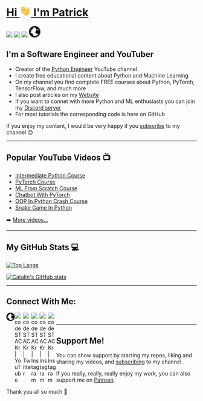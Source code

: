 # [Hi <img src="https://raw.githubusercontent.com/ABSphreak/ABSphreak/master/gifs/Hi.gif" width="30px"> I'm Patrick][website]
[<img height="30" src="https://img.shields.io/badge/twitter-%231DA1F2.svg?&style=for-the-badge&logo=twitter&logoColor=white" />][twitter]
[<img height="30" src = "https://img.shields.io/badge/Youtube-%23E4405F.svg?&style=for-the-badge&logo=Youtube&logoColor=white">][Youtube] 
[<img height="30" src="https://img.shields.io/badge/DEV.TO-%230A0A0A.svg?&style=for-the-badge&logo=dev-dot-to&logoColor=white" />][devto]
[<img height="30" src="https://raw.githubusercontent.com/iconic/open-iconic/master/svg/globe.svg" />][website]

## I'm a Software Engineer and YouTuber

- Creator of the [Python Engineer][youtube] YouTube channel 
- I create free educational content about Python and Machine Learning
- On my channel you find complete FREE courses about Python, PyTorch, TensorFlow, and much more
- I also post articles on my [Website][website]
- If you want to connet with more Python and ML enthusiasts you can join my [Discord server][discord]
- For most tutorials the corresponding code is here on GitHub

If you enjoy my content, I would be very happy if you [subscribe](https://www.youtube.com/channel/UCbXgNpp0jedKWcQiULLbDTA?sub_confirmation=1) to my channel 😊

---

## Popular YouTube Videos 📺 

- [Intermediate Python Course](https://www.youtube.com/playlist?list=PLqnslRFeH2UqLwzS0AwKDKLrpYBKzLBy2)
- [PyTorch Course](https://www.youtube.com/playlist?list=PLqnslRFeH2UrcDBWF5mfPGpqQDSta6VK4)
- [ML From Scratch Course](https://www.youtube.com/playlist?list=PLqnslRFeH2Upcrywf-u2etjdxxkL8nl7E)
- [Chatbot With PyTorch](https://www.youtube.com/playlist?list=PLqnslRFeH2UrFW4AUgn-eY37qOAWQpJyg)
- [OOP In Python Crash Course](https://youtu.be/-pEs-Bss8Wc)
- [Snake Game In Python](https://youtu.be/M_npdRYD4K0)

➡️ [More videos...][youtube]

---

## My GitHub Stats 💻

[![Top Langs](https://github-readme-stats.vercel.app/api/top-langs/?username=python-engineer&hide=java,html,css&theme=dracula)](https://github.com/anuraghazra/github-readme-stats)

[![Catalin's GitHub stats](https://github-readme-stats.vercel.app/api?username=python-engineer&theme=dracula)](https://github.com/anuraghazra/github-readme-stats)


[twitter]: https://twitter.com/python_engineer
[youtube]: http://youtube.com/c/pythonengineer
[website]: https://www.python-engineer.com/
[devto]: https://dev.to/python_engineer
[instagram]: https://www.instagram.com/patloeber/
[discord]: https://discord.gg/FHMg9tKFSN

---

## Connect With Me:

[<img align="left" alt="codeSTACKr.com" width="22px" src="https://raw.githubusercontent.com/iconic/open-iconic/master/svg/globe.svg" />][website]
[<img align="left" alt="codeSTACKr | YouTube" width="22px" src="https://cdn.jsdelivr.net/npm/simple-icons@v3/icons/youtube.svg" />][youtube]
[<img align="left" alt="codeSTACKr | Twitter" width="22px" src="https://cdn.jsdelivr.net/npm/simple-icons@v3/icons/twitter.svg" />][twitter]
[<img align="left" alt="codeSTACKr | Instagram" width="22px" src="https://cdn.jsdelivr.net/npm/simple-icons@v3/icons/instagram.svg" />][instagram]
[<img align="left" alt="codeSTACKr | Instagram" width="22px" src="https://cdn.jsdelivr.net/npm/simple-icons@v3/icons/discord.svg" />][discord]
[<img align="left" alt="codeSTACKr | Instagram" width="22px" src="https://cdn.jsdelivr.net/npm/simple-icons@v3/icons/dev-dot-to.svg" />][devto]

<br />

---
## Support Me!
You can show support by starring my repos, liking and sharing my videos, and [subscribing](https://www.youtube.com/channel/UCbXgNpp0jedKWcQiULLbDTA?sub_confirmation=1) to my channel.

If you really, really, really enjoy my work, you can also support me on [Patreon](https://www.patreon.com/patrickloeber).

Thank you all so much 🙏
